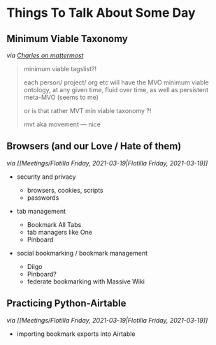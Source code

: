 # Things To Talk About Some Day

## Minimum Viable Taxonomy

*via [Charles on mattermost](https://chat.collectivesensecommons.org/agora/pl/dj6ad3yhjpy73ro6mcodemcdbc)*

> minimum viable tagslist?!
> 
> each person/ project/ org etc will have the MVO minimum viable ontology, at any given time, fluid over time, as well as persistent meta-MVO (seems to me)
> 
> or is that rather MVT min viable taxonomy ?!
> 
> mvt aka movement — nice

## Browsers (and our Love / Hate of them)

*via [[Meetings/Flotilla Friday, 2021-03-19|Flotilla Friday, 2021-03-19]]*

* security and privacy
    * browsers, cookies, scripts
    * passwords

* tab management
    * Bookmark All Tabs
    * tab managers like One
    * Pinboard

* social bookmarking / bookmark management
    * Diigo
    * Pinboard?
    * federate bookmarking with Massive Wiki

## Practicing Python-Airtable

*via [[Meetings/Flotilla Friday, 2021-03-19|Flotilla Friday, 2021-03-19]]*

* importing bookmark exports into Airtable

